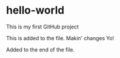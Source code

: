 # hello-world
This is my first GitHub project

This is added to the file. Makin' changes Yo!


Added to the end of the file.